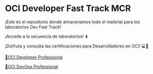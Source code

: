 <h1>OCI Developer Fast Track MCR</h1>
  
<p>¡Este es el repositorio donde almacenamos todo el material para los laboratorios Dev Fast Track!</p>
¡Accede a la secuencia de laboratorios! ⬇</p>



<p>¡Disfruta y consulta las certificaciones para Desarrolladores en OCI! 💻🚀</p>

<a href="https://mylearn.oracle.com/learning-path/become-an-oci-developer-professional/108219"> 🏅OCI Developer Professional</a>

<a href="https://mylearn.oracle.com/learning-path/become-an-oci-devops-professional/111473"> 🏅OCI DevOps Professional</a>
